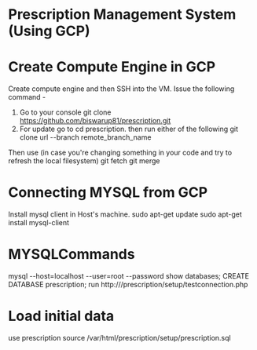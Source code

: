 # Prescription Management System (Using GCP)

# Create Compute Engine in GCP
Create compute engine and then SSH into the VM. Issue the following command -

1. Go to your console git clone https://github.com/biswarup81/prescription.git
2. For update go to cd prescription. then run either of the following
git clone url --branch remote_branch_name


Then use (in case you're changing something in your code and try to refresh the local filesystem)
git fetch
git merge

# Connecting MYSQL from GCP

Install mysql client in Host's machine.
sudo apt-get update
sudo apt-get install mysql-client

# MYSQLCommands
mysql --host=localhost --user=root --password
show databases;
CREATE DATABASE prescription;
run http://<HOST>/prescription/setup/testconnection.php

# Load initial data
use prescription
source /var/html/prescription/setup/prescription.sql


